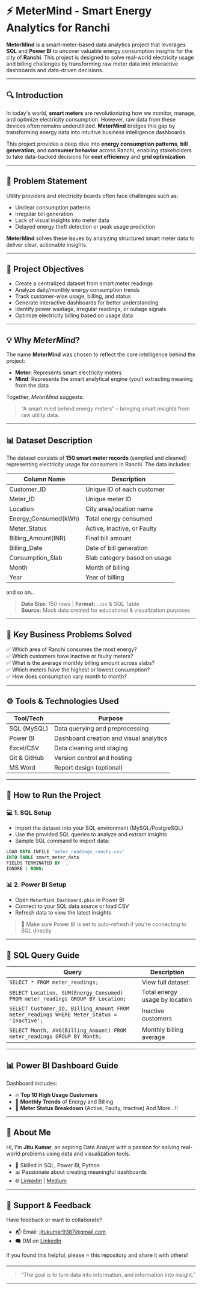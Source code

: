 # ⚡ MeterMind - Smart Energy Analytics for Ranchi

**MeterMind** is a smart-meter-based data analytics project that leverages **SQL** and **Power BI** to uncover valuable energy consumption insights for the city of **Ranchi**. This project is designed to solve real-world electricity usage and billing challenges by transforming raw meter data into interactive dashboards and data-driven decisions.

---

## 🔍 Introduction

In today's world, **smart meters** are revolutionizing how we monitor, manage, and optimize electricity consumption. However, raw data from these devices often remains underutilized. **MeterMind** bridges this gap by transforming energy data into intuitive business intelligence dashboards.

This project provides a deep dive into **energy consumption patterns**, **bill generation**, and **consumer behavior** across Ranchi, enabling stakeholders to take data-backed decisions for **cost efficiency** and **grid optimization**.

---

## 🧩 Problem Statement

Utility providers and electricity boards often face challenges such as:
- Unclear consumption patterns
- Irregular bill generation
- Lack of visual insights into meter data
- Delayed energy theft detection or peak usage prediction

**MeterMind** solves these issues by analyzing structured smart meter data to deliver clear, actionable insights.

---

## 🎯 Project Objectives

- Create a centralized dataset from smart meter readings
- Analyze daily/monthly energy consumption trends
- Track customer-wise usage, billing, and status
- Generate interactive dashboards for better understanding
- Identify power wastage, irregular readings, or outage signals
- Optimize electricity billing based on usage data

---

## 💡 Why *MeterMind*?

The name **MeterMind** was chosen to reflect the core intelligence behind the project:

- **Meter**: Represents smart electricity meters
- **Mind**: Represents the smart analytical engine (you!) extracting meaning from the data

Together, *MeterMind* suggests:  
> “A smart mind behind energy meters” – bringing smart insights from raw utility data.

---

## 📊 Dataset Description

The dataset consists of **150 smart meter records** (sampled and cleaned) representing electricity usage for consumers in Ranchi. The data includes:

| Column Name         | Description                                       |
|---------------------|---------------------------------------------------|
| Customer_ID         | Unique ID of each customer                        |
| Meter_ID            | Unique meter ID                                   |
| Location            | City area/location name                           |
| Energy_Consumed(kWh)| Total energy consumed                             |
| Meter_Status        | Active, Inactive, or Faulty                       |
| Billing_Amount(INR) | Final bill amount                                 |
| Billing_Date        | Date of bill generation                           |
| Consumption_Slab    | Slab category based on usage                      |
| Month               | Month of billing                                  |
| Year                | Year of billing                                   |
and so on..
> **Data Size:** 150 rows | **Format:** `.csv` & SQL Table  
> **Source:** Mock data created for educational & visualization purposes

---

## 🎯 Key Business Problems Solved

✅ Which area of Ranchi consumes the most energy?  
✅ Which customers have inactive or faulty meters?  
✅ What is the average monthly billing amount across slabs?  
✅ Which meters have the highest or lowest consumption?  
✅ How does consumption vary month to month?

---

## ⚙️ Tools & Technologies Used

| Tool/Tech       | Purpose                                  |
|------------------|-------------------------------------------|
| SQL (MySQL)      | Data querying and preprocessing           |
| Power BI         | Dashboard creation and visual analytics   |
| Excel/CSV        | Data cleaning and staging                 |
| Git & GitHub     | Version control and hosting               |
| MS Word          | Report design (optional)                  |

---

## 🚀 How to Run the Project

### 💻 1. SQL Setup
- Import the dataset into your SQL environment (MySQL/PostgreSQL)
- Use the provided SQL queries to analyze and extract insights
- Sample SQL command to import data:
```sql
LOAD DATA INFILE 'meter_readings_ranchi.csv'
INTO TABLE smart_meter_data
FIELDS TERMINATED BY ',' 
IGNORE 1 ROWS;
````

### 📊 2. Power BI Setup

* Open `MeterMind_Dashboard.pbix` in Power BI
* Connect to your SQL data source or load CSV
* Refresh data to view the latest insights

> 🧠 Make sure Power BI is set to auto-refresh if you're connecting to SQL directly

---

## 📝 SQL Query Guide

| Query                                                                                     | Description                    |
| ----------------------------------------------------------------------------------------- |------------------------------- |
| `SELECT * FROM meter_readings;`                                                           | View full dataset              |
| `SELECT Location, SUM(Energy_Consumed) FROM meter_readings GROUP BY Location;`            | Total energy usage by location |
| `SELECT Customer_ID, Billing_Amount FROM meter_readings WHERE Meter_Status = 'Inactive';` | Inactive customers             |
| `SELECT Month, AVG(Billing_Amount) FROM meter_readings GROUP BY Month;`                   | Monthly billing average        |

---

## 📊 Power BI Dashboard Guide

Dashboard includes:

* 🔥 **Top 10 High Usage Customers**
* 📅 **Monthly Trends** of Energy and Billing
* 🚦 **Meter Status Breakdown** (Active, Faulty, Inactive)
  And More...!!
---

## 👤 About Me

Hi, I'm **Jitu Kumar**, an aspiring Data Analyst with a passion for solving real-world problems using data and visualization tools.

* 🔭 Skilled in SQL, Power BI, Python
* 📊 Passionate about creating meaningful dashboards
* 🌐 [LinkedIn](https://www.linkedin.com/in/jicsjitu) | [Medium]([https://your-portfolio.com](https://medium.com/@jicsjitu))

---

## 🤝 Support & Feedback

Have feedback or want to collaborate?

* 📬 Email: [jitukumar9387@gmail.com](mailto:jitukumar9387@gmail.com)
* 🗨️ DM on [LinkedIn](https://www.linkedin.com/in/jicsjitu)

If you found this helpful, please ⭐️ this repository and share it with others!

---

> “The goal is to turn data into information, and information into insight.”
---
